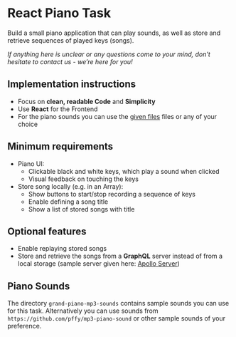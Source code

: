# React Piano Task

Build a small piano application that can play sounds, as well as store and retrieve sequences of played keys (songs).

_If anything here is unclear or any questions come to your mind, don’t hesitate to contact us - we’re here for you!_

## Implementation instructions

- Focus on **clean, readable Code** and **Simplicity**
- Use **React** for the Frontend
- For the piano sounds you can use the [given files](#piano-sounds) files or any of your choice

## Minimum requirements

- Piano UI:
  - Clickable black and white keys, which play a sound when clicked
  - Visual feedback on touching the keys
- Store song locally (e.g. in an Array):
  - Show buttons to start/stop recording a sequence of keys
  - Enable defining a song title
  - Show a list of stored songs with title

## Optional features

- Enable replaying stored songs
- Store and retrieve the songs from a **GraphQL** server instead of from a local storage (sample server given here: [Apollo Server](apollo-server))

## Piano Sounds

The directory `grand-piano-mp3-sounds` contains sample sounds you can use for this task. Alternatively you can use sounds from `https://github.com/pffy/mp3-piano-sound` or other sample sounds of your preference.

